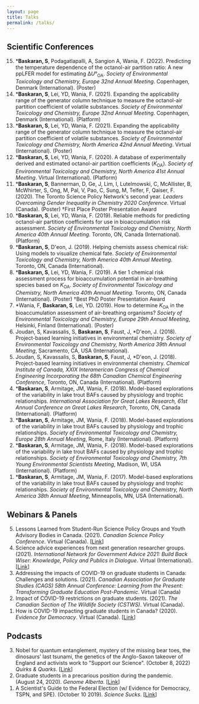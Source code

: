 ```yaml
---
layout: page
title: Talks
permalink: /talks/
---
```


## Scientific Conferences

<ol reversed>
<li>*<b>Baskaran, S</b>, Podagatlapalli, A, Sangion A, Wania, F. (2022). Predicting the temperature dependence of the octanol-air partition ratio: A new ppLFER model for estimating Δ<i>U</i>°<sub>OA</sub>. <i>Society of Environmental Toxicology and Chemistry, Europe 32nd Annual Meeting</i>. Copenhagen, Denmark (International). (Poster)</li>
<li>*<b>Baskaran, S</b>, Lei, YD, Wania, F. (2021). Expanding the applicability range of the generator column technique to measure the octanol-air partition coefficient of volatile substances. <i>Society of Environmental Toxicology and Chemistry, Europe 32nd Annual Meeting</i>. Copenhagen, Denmark (International). (Platform)</li>
<li>*<b>Baskaran, S</b>, Lei, YD, Wania, F. (2021). Expanding the applicability range of the generator column technique to measure the octanol-air partition coefficient of volatile substances. <i>Society of Environmental Toxicology and Chemistry, North America 42nd Annual Meeting</i>. Virtual (International). (Poster)</li>
<li>*<b>Baskaran, S</b>, Lei, YD, Wania, F. (2020). A database of experimentally derived and estimated octanol-air partition coefficients (<i>K</i><sub>OA</sub>). <i>Society of Environmental Toxicology and Chemistry, North America 41st Annual Meeting</i>. Virtual (International). (Platform)</li>
<li>*<b>Baskaran, S</b>, Bannerman, D, Ge, J, Lim, I, Lutelmowski, C, McAllister, B, McWhirter, S, Ong, M, Pal, V, Pao, C, Sung, M, Telfer, F, Qaiser, F. (2020). The Toronto Science Policy Network's second year. <i>Leaders Overcoming Gender Inequality in Chemistry 2020 Conference</i>. Virtual (Canada). (Poster) †First Place Poster Presentation Award</li>
<li>*<b>Baskaran, S</b>, Lei, YD, Wania, F. (2019). Reliable methods for predicting octanol-air partition coefficients for use in bioaccumulation risk assessment. <i>Society of Environmental Toxicology and Chemistry, North America 40th Annual Meeting</i>. Toronto, ON, Canada (International). (Platform) </li>
<li>*<b>Baskaran, S</b>, D'eon, J. (2019). Helping chemists assess chemical risk: Using models to visualize chemical fate. <i>Society of Environmental Toxicology and Chemistry, North America 40th Annual Meeting</i>. Toronto, ON, Canada (International).</li>
<li>*<b>Baskaran, S</b>, Lei, YD, Wania, F. (2019). A tier 1 chemical risk assessment process for bioaccumulation potential in air-breathing species based on <i>K</i><sub>OA</sub>. <i>Society of Environmental Toxicology and Chemistry, North America 40th Annual Meeting</i>. Toronto, ON, Canada (International). (Poster) †Best PhD Poster Presentation Award</li>
<li>*Wania, F, <b>Baskaran, S</b>, Lei, YD. (2019). How to determine <i>K</i><sub>OA</sub> in the bioaccumulation assessment of air-breathing organisms? <i>Society of Environmental Toxicology and Chemistry, Europe 29th Annual Meeting</i>, Helsinki, Finland (International). (Poster)</li>
<li>Joudan, S, Kavassalis, S, <b>Baskaran, S</b>, Faust, J, *D'eon, J. (2018). Project-based learning initiatives in environmental chemistry. <i>Society of Environmental Toxicology and Chemistry, North America 39th Annual Meeting</i>, Sacramento, CA, USA (International).</li>
<li>Joudan, S, Kavassalis, S, <b>Baskaran, S</b>, Faust, J, *D'eon, J. (2018). Project-based learning initiatives in environmental chemistry. <i>Chemical Institute of Canada, XXIX Interamerican Congress of Chemical Engineering Incorporating the 68th Canadian Chemical Engineering Conference</i>, Toronto, ON, Canada (International). (Platform)</li>
<li>*<b>Baskaran, S</b>, Armitage, JM, Wania, F. (2018). Model-based explorations of the variability in lake trout BAFs caused by physiology and trophic relationships. <i>International Association for Great Lakes Research, 61st Annual Conference on Great Lakes Research</i>, Toronto, ON, Canada (International). (Platform)</li>
<li>*<b>Baskaran, S</b>, Armitage, JM, Wania, F. (2018). Model-based explorations of the variability in lake trout BAFs caused by physiology and trophic relationships. <i>Society of Environmental Toxicology and Chemistry, Europe 28th Annual Meeting</i>, Rome, Italy (International). (Platform)</li>
<li>*<b>Baskaran, S</b>, Armitage, JM, Wania, F. (2018). Model-based explorations of the variability in lake trout BAFs caused by physiology and trophic relationships. <i>Society of Environmental Toxicology and Chemistry, 7th Young Environmental Scientists Meeting</i>, Madison, WI, USA (International). (Platform)</li>
<li>*<b>Baskaran, S</b>, Armitage, JM, Wania, F. (2017). Model-based explorations of the variability in lake trout BAFs caused by physiology and trophic relationships. <i>Society of Environmental Toxicology and Chemistry, North America 38th Annual Meeting</i>, Minneapolis, MN, USA (International).</li>
</ol>


## Webinars & Panels

<ol reversed>
<li>Lessons Learned from Student-Run Science Policy Groups and Youth Advisory Bodies in Canada. (2021). <i>Canadian Science Policy Conference</i>. Virtual (Canada). [<a href="https://youtu.be/KRHFT7cpvJM">Link</a>]</li> 
<li>Science advice experiences from next generation researcher groups. (2021). <i>International Network for Government Advice 2021: Build Back Wiser: Knowledge, Policy and Publics in Dialogue</i>. Virtual (International). [<a href="https://youtu.be/zL6aqL5MI6A">Link</a>]</li>
<li>Addressing the impacts of COVID-19 on graduate students in Canada: Challenges and solutions. (2021).  <i>Canadian Association for Graduate Studies (CAGS) 58th Annual Conference: Learning from the Present: Transforming Graduate Education Post-Pandemic</i>. Virtual (Canada)</li> 
<li>Impact of COVID-19 restrictions on graduate students. (2021).  <i>The Canadian Section of The Wildlife Society (CSTWS)</i>. Virtual (Canada).</li> 
<li>How is COVID-19 impacting graduate students in Canada? (2020). <i>Evidence for Democracy</i>. Virtual (Canada). [<a href="https://youtu.be/KRHFT7cpvJM">Link</a>]</li> 
</ol>


## Podcasts     

<ol reversed>
<li>Nobel for quantum entanglement, mystery of the missing bear toes, the dinosaurs' last tsunami, the genetics of the Anglo-Saxon takeover of England and activists work to "Support our Science". (October 8, 2022) <i>Quirks & Quarks</i>.  [<a href="https://www.cbc.ca/radio/quirks/oct-8-nobel-for-quantum-entanglement-mystery-of-the-missing-bear-toes-the-dinosaurs-last-tsunami-and-more-1.6609061">Link</a>]</li>
<li>Graduate students in a precarious position during the pandemic. (August 24, 2020). <i>Genome Alberta</i>. [<a href="https://genomealberta.ca/genomics/genomics_blog_08242001.aspx">Link</a>]</li>
<li>A Scientist's Guide to the Federal Election (w/ Evidence for Democracy, TSPN, and SPE). (October 10 2019). <i>Science Sucks</i>. [<a href="https://www.cbc.ca/radio/quirks/oct-8-nobel-for-quantum-entanglement-mystery-of-the-missing-bear-toes-the-dinosaurs-last-tsunami-and-more-1.6609061">Link</a>]</li> 
</ol>
